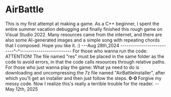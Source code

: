 # AirBattle
This is my first attempt at making a game. As a C++ beginner, I spent the entire summer vacation debugging and finally finished this rough game on Visual Studio 2022. Many resources came from the internet, and there are also some AI-generated images and a simple song with repeating chords that I composed. Hope you like it. :) ---Aug 28th,2024
--------------------------^-^-------------------------
For those who wanna run the code:
ATTENTION! The file named "res" must be placed in the same folder as the code to avoid errors, in that the code calls resources through relative paths.
For those who just wanna play the game:
What ya need to do is downloading and uncompressing the 7z file named "AirBattleInstaller", after which you'll get an installer and then just follow the steps.
**0-0** 
Forgive my messy code. Now I realize this's really a terrible trouble for the reader. --May 12th, 2025
